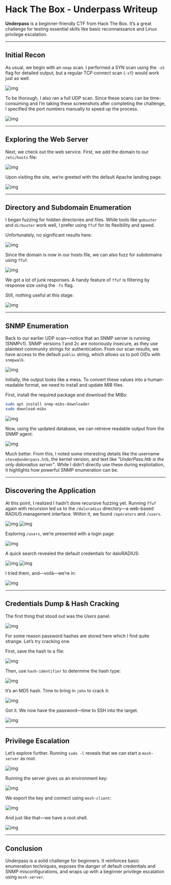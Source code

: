 
# Hack The Box - Underpass Writeup

**Underpass** is a beginner-friendly CTF from Hack The Box. It’s a great challenge for testing essential skills like basic reconnaissance and Linux privilege escalation.

---

## Initial Recon

As usual, we begin with an `nmap` scan. I performed a SYN scan using the `-sS` flag for detailed output, but a regular TCP connect scan (`-sT`) would work just as well.

![img](./img/1nmap_tcp.png)

To be thorough, I also ran a full UDP scan. Since these scans can be time-consuming and I’m taking these screenshots after completing the challenge, I specified the port numbers manually to speed up the process.

![img](./img/2nmap_udp.png)

---

## Exploring the Web Server

Next, we check out the web service. First, we add the domain to our `/etc/hosts` file:

![img](./img/3etc_hosts.png)

Upon visiting the site, we’re greeted with the default Apache landing page.

![img](./img/4inspecting_website.png)

---

## Directory and Subdomain Enumeration

I began fuzzing for hidden directories and files. While tools like `gobuster` and `dirbuster` work well, I prefer using `ffuf` for its flexibility and speed.

Unfortunately, no significant results here:

![img](./img/5dirfuzz.png)

Since the domain is now in our hosts file, we can also fuzz for subdomains using `ffuf`.

![img](./img/6dnsfuzzing_garbage.png)

We got a lot of junk responses. A handy feature of `ffuf` is filtering by response size using the `-fs` flag.

Still, nothing useful at this stage:

![img](./img/7dnsfuzz.png)

---

## SNMP Enumeration

Back to our earlier UDP scan—notice that an SNMP server is running (SNMPv1). SNMP versions 1 and 2c are notoriously insecure, as they use plaintext community strings for authentication. From our scan results, we have access to the default `public` string, which allows us to poll OIDs with `snmpwalk`.

![img](./img/8snmpwalk.png)

Initially, the output looks like a mess. To convert these values into a human-readable format, we need to install and update MIB files.

First, install the required package and download the MIBs:

```bash
sudo apt install snmp-mibs-downloader
sudo download-mibs
```

![img](img/9download_mibs.png)

Now, using the updated database, we can retrieve readable output from the SNMP agent:

![img](img/10snmp_mib_translated.png)

Much better. From this, I noted some interesting details like the username `steve@underpass.htb`, the kernel version, and text like *"UnderPass.htb is the only daloradius server"*. While I didn’t directly use these during exploitation, it highlights how powerful SNMP enumeration can be.

---

## Discovering the Application

At this point, I realized I hadn’t done recursive fuzzing yet. Running `ffuf` again with recursion led us to the `/daloradius` directory—a web-based RADIUS management interface. Within it, we found `/operators` and `/users`.

![img](img/11ffuf_recursion.png)
![img](img/12ffuf_recursion_result.png)

Exploring `/users`, we’re presented with a login page:

![img](img/13inspecting_login.png)

A quick search revealed the default credentials for daloRADIUS:

![img](img/14research_default_credentials.png)
![img](img/15default_credentials.png)

I tried them, and—voilà—we’re in:

![img](img/16_admin_panel.png)

---

## Credentials Dump & Hash Cracking

The first thing that stood out was the *Users* panel.

![img](img/17user_list.png)

For some reason password hashes are stored here which I find quite strange. Let’s try cracking one.

First, save the hash to a file:

![img](img/18write_hash_txt.png)

Then, use `hash-identifier` to determine the hash type:

![img](img/19hash_identifier.png)

It’s an MD5 hash. Time to bring in `john` to crack it:

![img](img/20john.png)

Got it. We now have the password—time to SSH into the target.

![img](img/user_flag.png)

---

## Privilege Escalation

Let’s explore further. Running `sudo -l` reveals that we can start a `mosh-server` as root.

![img](img/sudo_l.png)

Running the server gives us an environment key:

![img](img/starting_mosh_server.png)

We export the key and connect using `mosh-client`:

![img](img/starting_smosh_client.png)

And just like that—we have a root shell.

![img](img/root_flag.png)

---

## Conclusion

Underpass is a solid challenge for beginners. It reinforces basic enumeration techniques, exposes the danger of default credentials and SNMP misconfigurations, and wraps up with a beginner privilege escalation using `mosh-server`.
